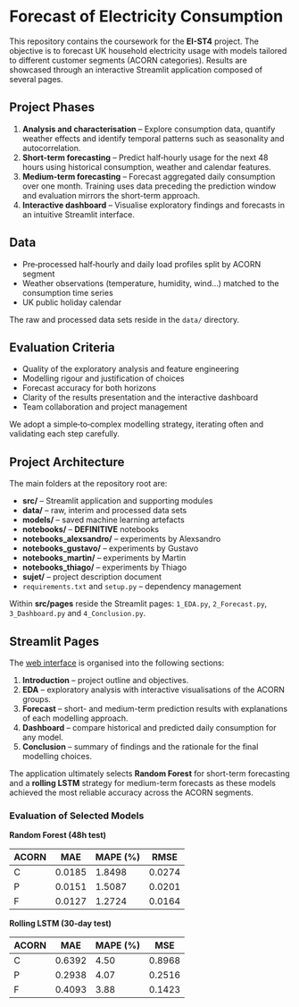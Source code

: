 # Forecast of Electricity Consumption

This repository contains the coursework for the **EI-ST4** project. The objective is to forecast UK household electricity usage with models tailored to different customer segments (ACORN categories). Results are showcased through an interactive Streamlit application composed of several pages.

## Project Phases
1. **Analysis and characterisation** – Explore consumption data, quantify weather effects and identify temporal patterns such as seasonality and autocorrelation.
2. **Short-term forecasting** – Predict half‑hourly usage for the next 48 hours using historical consumption, weather and calendar features.
3. **Medium-term forecasting** – Forecast aggregated daily consumption over one month. Training uses data preceding the prediction window and evaluation mirrors the short-term approach.
4. **Interactive dashboard** – Visualise exploratory findings and forecasts in an intuitive Streamlit interface.

## Data
- Pre‑processed half‑hourly and daily load profiles split by ACORN segment
- Weather observations (temperature, humidity, wind…) matched to the consumption time series
- UK public holiday calendar

The raw and processed data sets reside in the `data/` directory.

## Evaluation Criteria
- Quality of the exploratory analysis and feature engineering
- Modelling rigour and justification of choices
- Forecast accuracy for both horizons
- Clarity of the results presentation and the interactive dashboard
- Team collaboration and project management

We adopt a simple‑to‑complex modelling strategy, iterating often and validating each step carefully.

## Project Architecture
The main folders at the repository root are:

- **src/** – Streamlit application and supporting modules
- **data/** – raw, interim and processed data sets
- **models/** – saved machine learning artefacts
- **notebooks/** – **DEFINITIVE** notebooks
- **notebooks_alexsandro/** – experiments by Alexsandro
- **notebooks_gustavo/** – experiments by Gustavo
- **notebooks_martin/** – experiments by Martin
- **notebooks_thiago/** – experiments by Thiago
- **sujet/** – project description document
- `requirements.txt` and `setup.py` – dependency management

Within **src/pages** reside the Streamlit pages:
`1_EDA.py`, `2_Forecast.py`, `3_Dashboard.py` and `4_Conclusion.py`.

## Streamlit Pages
The [web interface](https://group-4.streamlit.app/) is organised into the following sections:

1. **Introduction** – project outline and objectives.
2. **EDA** – exploratory analysis with interactive visualisations of the ACORN groups.
3. **Forecast** – short- and medium-term prediction results with explanations of each modelling approach.
4. **Dashboard** – compare historical and predicted daily consumption for any model.
5. **Conclusion** – summary of findings and the rationale for the final modelling choices.

The application ultimately selects **Random Forest** for short-term forecasting and a **rolling LSTM** strategy for medium-term forecasts as these models achieved the most reliable accuracy across the ACORN segments.
### Evaluation of Selected Models

**Random Forest (48h test)**

| ACORN | MAE | MAPE (%) | RMSE |
|------|------|---------|------|
| C | 0.0185 | 1.8498 | 0.0274 |
| P | 0.0151 | 1.5087 | 0.0201 |
| F | 0.0127 | 1.2724 | 0.0164 |

**Rolling LSTM (30-day test)**

| ACORN | MAE | MAPE (%) | MSE |
|------|------|---------|------|
| C | 0.6392 | 4.50 | 0.8968 |
| P | 0.2938 | 4.07 | 0.2516 |
| F | 0.4093 | 3.88 | 0.1423 |




